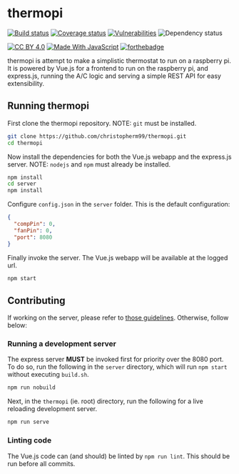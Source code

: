 # thermopi

[![Build status](https://img.shields.io/travis/christopherm99/thermopi.svg?style=for-the-badge)](https://travis-ci.org/christopherm99/thermopi)
[![Coverage status](https://img.shields.io/coveralls/github/christopherm99/thermopi.svg?style=for-the-badge)](https://coveralls.io/github/christopherm99/thermopi)
[![Vulnerabilities](https://img.shields.io/snyk/vulnerabilities/github/christopherm99/thermopi.svg?style=for-the-badge)](https://github.com/christopherm99/thermopi/network/alerts)
![Dependency status](https://github.com/christopherm99/thermopi/network/alerts)

[![CC BY 4.0](https://forthebadge.com/images/badges/cc-by.svg)](https://creativecommons.org/licenses/by/4.0/legalcode)
[![Made With JavaScript](https://forthebadge.com/images/badges/made-with-javascript.svg)](https://forthebadge.com)
[![forthebadge](https://forthebadge.com/images/badges/60-percent-of-the-time-works-every-time.svg)](https://forthebadge.com)

thermopi is attempt to make a simplistic thermostat to run on a raspberry pi. It is powered by Vue.js for a frontend to run on the raspberry pi, and express.js, running the A/C logic and serving a simple REST API for easy extensibility.

## Running thermopi

First clone the thermopi repository. NOTE: `git` must be installed.
```bash
git clone https://github.com/christopherm99/thermopi.git
cd thermopi
```
Now install the dependencies for both the Vue.js webapp and the express.js server. NOTE: `nodejs` and `npm` must already be installed.
```bash
npm install
cd server
npm install
```
Configure `config.json` in the `server` folder. This is the default configuration:
```json
{
  "compPin": 0,
  "fanPin": 0,
  "port": 8080
}
```
Finally invoke the server. The Vue.js webapp will be available at the logged url.
```bash
npm start
```

## Contributing

If working on the server, please refer to [those guidelines](https://github.com/christopherm99/thermopi/tree/master/server). Otherwise, follow below:

### Running a development server

The express server **MUST** be invoked first for priority over the 8080 port. To do so, run the following in the `server` directory, which will run `npm start` without executing `build.sh`. 
```bash
npm run nobuild
```
Next, in the `thermopi` (ie. root) directory, run the following for a live reloading development server.
```bash
npm run serve
```

### Linting code

The Vue.js code can (and should) be linted by `npm run lint`. This should be run before all commits. 

